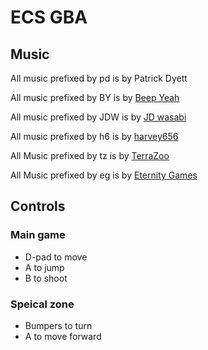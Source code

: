 # ECS GBA

## Music
All music prefixed by pd is by Patrick Dyett

All music prefixed by BY is by [Beep Yeah](https://beepyeah.itch.io/)

All music prefixed by JDW is by [JD wasabi](https://jdwasabi.itch.io/)

All music prefixed by h6 is by [harvey656](https://harvey656.itch.io/)

All Music prefixed by tz is by [TerraZoo](nils@itd-music.com)

All Music prefixed by eg is by [Eternity Games](https://writingduels.com/)

## Controls
### Main game
* D-pad to move
* A to jump
* B to shoot

### Speical zone
* Bumpers to turn
* A to move forward